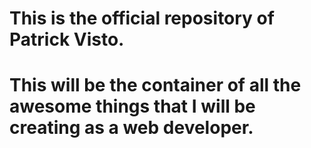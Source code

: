 # This is the official repository of Patrick Visto.

# This will be the container of all the awesome things that I will be creating as a web developer. 
